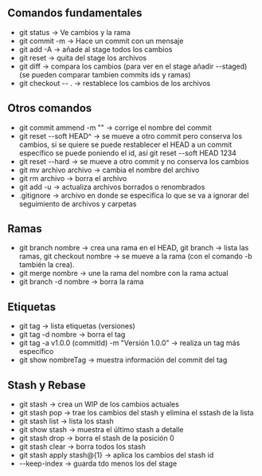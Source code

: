 ## Comandos fundamentales
- git status -> Ve cambios y la rama
- git commit -m -> Hace un commit con un mensaje
- git add -A -> añade al stage todos los cambios
- git reset -> quita del stage los archivos
- git diff -> compara los cambios (para ver en el stage añadir --staged) (se pueden comparar tambien commits ids y ramas)
- git checkout -- .  -> restablece los cambios de los archivos

## Otros comandos
- git commit ammend -m "" -> corrige el nombre del commit
- git reset --soft HEAD^ -> se mueve a otro commit pero conserva los cambios, si se quiere se puede restablecer el HEAD a un commit específico se puede poniendo el id, así git reset --soft HEAD 1234
- git reset --hard -> se mueve a otro commit y no conserva los cambios
- git mv archivo archivo -> cambia el nombre del archivo
- git rm archivo -> borra el archivo
- git add -u -> actualiza archivos borrados o renombrados
- .gitignore -> archivo en donde se especifica lo que se va a ignorar del seguimiento de archivos y carpetas

## Ramas
- git branch nombre -> crea una rama en el HEAD, git branch -> lista las ramas, git checkout nombre -> se mueve a la rama (con el comando -b también la crea).
- git merge nombre -> une la rama del nombre con la rama actual
- git branch -d nombre -> borra la rama

## Etiquetas
- git tag -> lista etiquetas (versiones)
- git tag -d nombre -> borra el tag
- git tag -a v1.0.0 (commitId) -m "Versión 1.0.0" ->  realiza un tag más específico
- git show nombreTag -> muestra información del commit del tag

## Stash y Rebase
- git stash -> crea un WIP de los cambios actuales
- git stash pop -> trae los cambios del stash y elimina el sstash de la lista
- git stash list -> lista los stash
- git show stash -> muestra el último stash a detalle
- git stash drop -> borra el stash de la posición 0
- git stash clear -> borra todos los stash
- git stash apply stash@{1} -> aplica los cambios del stash id
- --keep-index -> guarda tdo menos los del stage